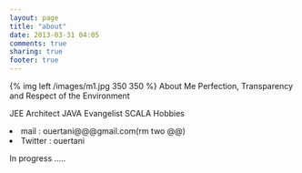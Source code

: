 ```yaml
---
layout: page
title: "about"
date: 2013-03-31 04:05
comments: true
sharing: true
footer: true
---
```


{% img left /images/m1.jpg 350 350 %}
About Me
Perfection, Transparency and Respect of the Environment

JEE Architect 
JAVA Evangelist
SCALA Hobbies

<li>mail : ouertani@@@gmail.com(rm two @@)</li>
<li>Twitter : ouertani</li>

In progress .....